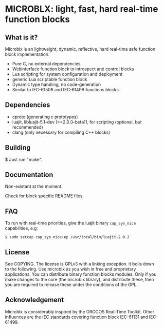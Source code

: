 MICROBLX: light, fast, hard real-time function blocks
=====================================================

What is it?
-----------

Microblx is an lightweight, dynamic, reflective, hard real-time safe
function block implementation:

 - Pure C, no external dependencies
 - Webinterface function block to introspect and control blocks
 - Lua scripting for system configuration and deployment
 - generic Lua scriptable function block
 - Dynamic type handling, no code-generation
 - Similar to IEC-61508 and IEC-61499 functions blocks.


Dependencies
------------

 - cproto (generating c prototypes)
 - luajit, libluajit-5.1-dev (>=2.0.0-beta11, for scripting (optional, but recommended)
 - clang (only necessary for compiling C++ blocks)

Building
--------

$ Just run "make".


Documentation
-------------

Non-existant at the moment.

Check for block specific README files.


FAQ
---

To run with real-time priorities, give the luajit binary
`cap_sys_nice` capabilities, e.g:

```
$ sudo setcap cap_sys_nice+ep /usr/local/bin/luajit-2.0.2
```

License
-------

See COPYING. The license is GPLv3 with a linking exception. It boils
down to the following. Use microblx as you wish in free and
proprietary applications. You can distribute binary function blocks
modules. Only if you make changes to the core (the microblx library),
and distribute these, then you are required to release these under the
conditions of the GPL.


Acknowledgement
---------------

Microblx is considerably inspired by the OROCOS Real-Time
Toolkit. Other influences are the IEC standards covering function
block IEC-61131 and IEC-61499.